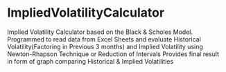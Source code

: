 # ImpliedVolatilityCalculator
Implied Volatility Calculator based on the Black & Scholes Model.
Programmed to read data from Excel Sheets and evaluate Historical Volatility(Factoring in Previous 3 months) and Implied Volatility using Newton-Rhapson Technique or Reduction of Intervals
Provides final result in form of graph comparing Historical & Implied Volatilities
